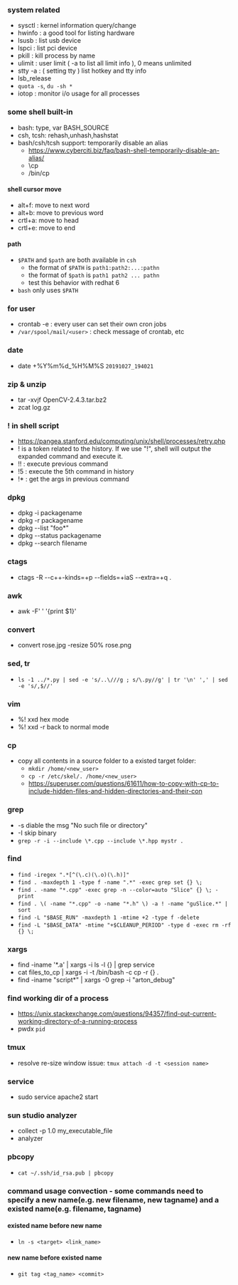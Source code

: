 ### system related
* sysctl : kernel information query/change
* hwinfo : a good tool for listing hardware
* lsusb : list usb device
* lspci : list pci device
* pkill : kill process by name
* ulimit : user limit ( -a to list all limit info ), 0 means unlimited
* stty -a : ( setting tty ) list hotkey and tty info
* lsb_release
* `quota -s`, `du -sh *`
* iotop : monitor i/o usage for all processes

### some shell built-in
* bash: type, var BASH_SOURCE
* csh, tcsh: rehash,unhash,hashstat
* bash/csh/tcsh support: temporarily disable an alias
   -  https://www.cyberciti.biz/faq/bash-shell-temporarily-disable-an-alias/
   -  \cp
   -  /bin/cp

#### shell cursor move
*  alt+f: move to next word
*  alt+b: move to previous word
*  crtl+a: move to head
*  crtl+e: move to end

#### path
*  `$PATH` and `$path` are both available in `csh`
   -  the format of `$PATH` is `path1:path2:...:pathn` 
   -  the format of `$path` is `path1 path2 ... pathn` 
   -  test this behavior with redhat 6
*  `bash` only uses `$PATH`

### for user
* crontab -e : every user can set their own cron jobs
* `/var/spool/mail/<user>` : check message of crontab, etc

### date
* date +%Y%m%d_%H%M%S `20191027_194021`

### zip & unzip
* tar -xvjf OpenCV-2.4.3.tar.bz2
* zcat log.gz

### ! in shell script
* <https://pangea.stanford.edu/computing/unix/shell/processes/retry.php>
* ! is a token related to the history. If we use "!", shell will output the expanded command and execute it. 
* !! : execute previous command
* !5 : execute the 5th command in history
* !* : get the args in previous command

### dpkg
* dpkg -i packagename
* dpkg -r packagename
* dpkg --list "foo*"
* dpkg --status packagename
* dpkg --search filename

### ctags
* ctags -R --c++-kinds=+p --fields=+iaS --extra=+q .

### awk
* awk -F' ' '{print $1}'

### convert
* convert rose.jpg -resize 50% rose.png

### sed, tr
* `ls -1 ../*.py | sed -e 's/..\///g ; s/\.py//g' | tr '\n' ',' | sed -e 's/,$//'`

### vim
* %! xxd      hex mode
* %! xxd -r   back to normal mode

### cp
* copy all contents in a source folder to a existed target folder:
    - `mkdir /home/<new_user>`
    - `cp -r /etc/skel/. /home/<new_user>`
    - <https://superuser.com/questions/61611/how-to-copy-with-cp-to-include-hidden-files-and-hidden-directories-and-their-con>

### grep
* -s diable the msg "No such file or directory"
* -I skip binary
* `grep -r -i --include \*.cpp --include \*.hpp mystr .`

### find
* `find -iregex ".*[^(\.c)(\.o)(\.h)]"`
* `find . -maxdepth 1 -type f -name ".*" -exec grep set {} \;`
* `find . -name "*.cpp" -exec grep -n --color=auto "Slice" {} \; -print`
* `find . \( -name "*.cpp" -o -name "*.h" \) -a ! -name "guSlice.*" | sort`
* `find -L "$BASE_RUN" -maxdepth 1 -mtime +2 -type f -delete`
* `find -L "$BASE_DATA" -mtime "+$CLEANUP_PERIOD" -type d -exec rm -rf {} \;`

### xargs
* find -iname '*.a' | xargs -i ls -l {}  | grep service
* cat files_to_cp | xargs -i -t /bin/bash -c cp -r {} .
* find -iname "script*" | xargs -0 grep -i "arton_debug"

### find working dir of a process
* https://unix.stackexchange.com/questions/94357/find-out-current-working-directory-of-a-running-process
* pwdx `pid`

### tmux
* resolve re-size window issue: `tmux attach -d -t <session name>`

### service
* sudo service apache2 start

### sun studio analyzer
* collect -p 1.0 my_executable_file
* analyzer

### pbcopy
* `cat ~/.ssh/id_rsa.pub | pbcopy`

### command usage convection - some commands need to specify a new name(e.g. new filename, new tagname) and a existed name(e.g. filename, tagname)

####  existed name before new name
* `ln -s <target> <link_name>`

####  new name before existed name
* `git tag <tag_name> <commit>`
